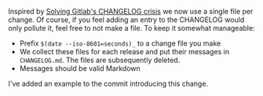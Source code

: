 Inspired by [Solving Gitlab's CHANGELOG crisis](https://about.gitlab.com/blog/2018/07/03/solving-gitlabs-changelog-conflict-crisis/)
we now use a single file per change. Of course, if you feel adding an entry to
the CHANGELOG would only pollute it, feel free to not make a file. To keep it
somewhat manageable:

* Prefix `$(date --iso-8601=seconds)_` to a change file you make
* We collect these files for each release and put their messages in
  `CHANGELOG.md`. The files are subsequently deleted.
* Messages should be valid Markdown

I've added an example to the commit introducing this change.
